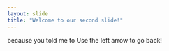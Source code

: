 ```yaml
---
layout: slide
title: "Welcome to our second slide!"
---
```

because you told me to
Use the left arrow to go back!
